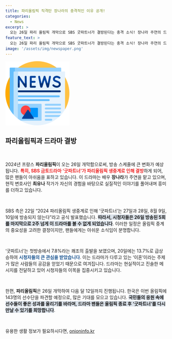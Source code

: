 ```yaml
---
title: 파리올림픽 직격탄 장나라의 충격적인 이유 공개!
categories:
  - News
excerpt: >
  오는 26일 파리 올림픽 개막으로 SBS 굿파트너가 결방된다는 충격 소식! 장나라 주연의 드라마가 방송 4회 만에 시청자들과 잠시 이별하게 된다. 지금 바로 확인하세요!
feature_text: >
  오는 26일 파리 올림픽 개막으로 SBS 굿파트너가 결방된다는 충격 소식! 장나라 주연의 드라마가 방송 4회 만에 시청자들과 잠시 이별하게 된다. 지금 바로 확인하세요!
image: '/assets/img/newspaper.png'
---
```


<p><img src="/assets/img/newspaper.png" alt="kimp 속보" /></p>

<h2 data-ke-size="size26">파리올림픽과 드라마 결방</h2>

<p data-ke-size="size16">&nbsp;</p>

<p>2024년 프랑스 <b>파리올림픽</b>이 오는 26일 개막함으로써, 방송 스케줄에 큰 변화가 예상됩니다. <b><span style="color: #ee2323;">특히, SBS 금토드라마 ‘굿파트너’가 파리올림픽 생중계로 인해 결방</span></b>하게 되어, 많은 팬들이 아쉬움을 표하고 있습니다. 이 드라마는 배우 <b>장나라</b>가 주연을 맡고 있으며, 현직 변호사인 <b>최유나</b> 작가가 자신의 경험을 바탕으로 실질적인 이야기를 풀어내며 흥미를 더하고 있습니다.</p>

<p data-ke-size="size16">&nbsp;</p>

<p>SBS 측은 22일 “2024 파리올림픽 생중계로 인해 ‘굿파트너’는 27일과 28일, 8월 9일, 10일에 방송되지 않는다”라고 공식 발표했습니다. <b><span style="background-color: #21538527;">따라서, 시청자들은 26일 방송된 5회를 마지막으로 2주 넘게 이 드라마를 볼 수 없게 되었습니다</span></b>. 이러한 일정은 올림픽 중계의 중요성을 고려한 결정이지만, 팬들에게는 아쉬운 소식임이 분명합니다.</p>

<p data-ke-size="size16">&nbsp;</p>

<p>‘굿파트너’는 첫방송에서 7.8%라는 쾌조의 출발을 보였으며, 20일에는 13.7%로 급상승하여 <b><span style="color: #1a5490;">시청자들의 큰 관심을 받았습니다</span></b>. 이는 드라마가 다루고 있는 ‘이혼’이라는 주제가 많은 사람들의 공감을 얻었기 때문으로 여겨집니다. 드라마는 현실적이고 진솔한 메시지를 전달하고 있어 시청자들의 이목을 집중시키고 있습니다.</p>

<p data-ke-size="size16">&nbsp;</p>

<p>한편, <b>파리올림픽</b>은 26일 개막하여 다음 달 12일까지 진행됩니다. 한국은 이번 올림픽에 143명의 선수단을 파견할 예정으로, 많은 기대를 모으고 있습니다. <b><span style="background-color: #21538527;">국민들의 응원 속에 선수들이 좋은 성과를 올리기를 바라며, 드라마 팬들은 올림픽 종료 후 ‘굿파트너’를 다시 만날 수 있기를 희망합니다</span></b>. </p>

<p data-ke-size="size16">&nbsp;</p>
유용한 생활 정보가 필요하시다면, <a href="https://onioninfo.kr" rel="dofollow">onioninfo.kr</a>


